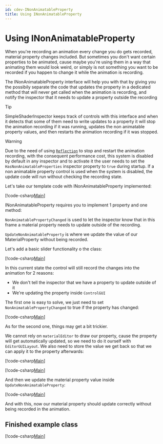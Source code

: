 ```yaml
---
id: cdev-INonAnimatableProperty
title: Using INonAnimatableProperty
---
```


# Using INonAnimatableProperty

When you're recording an animation every change you do gets recorded, material property changes included. But sometimes you don't want certain properties to be animated, cause maybe you're using them in a way that animating them would look weird, or simply is not something you want to be recorded if you happen to change it while the animation is recording.

The INonAnimatableProperty interface will help you with that by giving you the possibily separate the code that updates the property in a dedicated method that will never get called when the animation is recording, and notify the inspector that it needs to update a property outside the recording

>[!TIP]
>SimpleShaderInspector keeps track of controls with this interface and when it detects that some of them need to write updates to a property it will stop the animation recording if it was running, updates the non animatable property values, and then restarts the animation recording if it was stopped.

>[!WARNING]
>Due to the need of using [`Reflection`](https://docs.microsoft.com/en-us/dotnet/csharp/programming-guide/concepts/reflection) to stop and restart the animation recording, with the consequent performance cost, this system is disabled by default in any inspector and to activate it the user needs to set the `HasNonAnimatableProperties` inspector property to `true` during startup. If a non animatable property control is used when the system is disabled, the update code will run without checking the recording state.

Let's take our template code with INonAnimatableProperty implemented:

[!code-csharp[Main](Code/INonAnimatablePropertyExample.cs.txt?range=1-7,10-15,20-23,25-26)]

INonAnimatableProperty requires you to implement 1 property and one method:

`NonAnimatablePropertyChanged` is used to let the inspector know that in this frame a material property needs to update outside of the recording.

`UpdateNonAnimatableProperty` is where we update the value of our MaterialProperty without being recorded.

Let's add a basic slider functionality o the class:

[!code-csharp[Main](Code/INonAnimatablePropertyExample.cs.txt?range=1-7,10-16,28,18,20-23,25-26&highlight=14-16)]

In this current state the control will still record the changes into the animation for 2 reasons:

- We don't tell the inspector that we have a property to update outside of it
- We're updating the property inside `ControlGUI`

The first one is easy to solve, we just need to set `NonAnimatablePropertyChanged` to true if the property has changed:

[!code-csharp[Main](Code/INonAnimatablePropertyExample.cs.txt?range=18-19&highlight=2)]

As for the second one, things may get a bit trickier.

We cannot rely on `materialEditor` to draw our property, cause the property will get automatically updated, so we need to do it ourself with `EditorGUILayout`. We also need to store the value we get back so that we can apply it to the property afterwards:

[!code-csharp[Main](Code/INonAnimatablePropertyExample.cs.txt?range=6-8&highlight=3)]

[!code-csharp[Main](Code/INonAnimatablePropertyExample.cs.txt?range=14-20&highlight=4)]

And then we update the material property value inside `UpdateNonAnimatableProperty`:

[!code-csharp[Main](Code/INonAnimatablePropertyExample.cs.txt?range=22-25&highlight=3)]

And with this, now our material property should update correctly without being recorded in the animation.

## Finished example class

[!code-csharp[Main](Code/INonAnimatablePropertyExample.cs.txt?range=1-26)]
